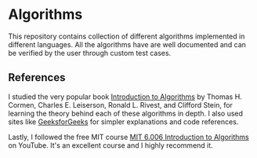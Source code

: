# Algorithms

This repository contains collection of different algorithms implemented in different languages. All the algorithms have are well documented and can be verified by the user through custom test cases.

## References

I studied the very popular book [Introduction to Algorithms](https://mitpress.mit.edu/books/introduction-algorithms) by Thomas H. Cormen, Charles E. Leiserson, Ronald L. Rivest, and Clifford Stein, for learning the theory behind each of these algorithms in depth. I also used sites like [GeeksforGeeks](https://www.geeksforgeeks.org/) for simpler explanations and code references.

Lastly, I followed the free MIT course [MIT 6.006 Introduction to Algorithms](https://www.youtube.com/watch?v=HtSuA80QTyo&list=PLUl4u3cNGP61Oq3tWYp6V_F-5jb5L2iHb) on YouTube. It's an excellent course and I highly recommend it.

